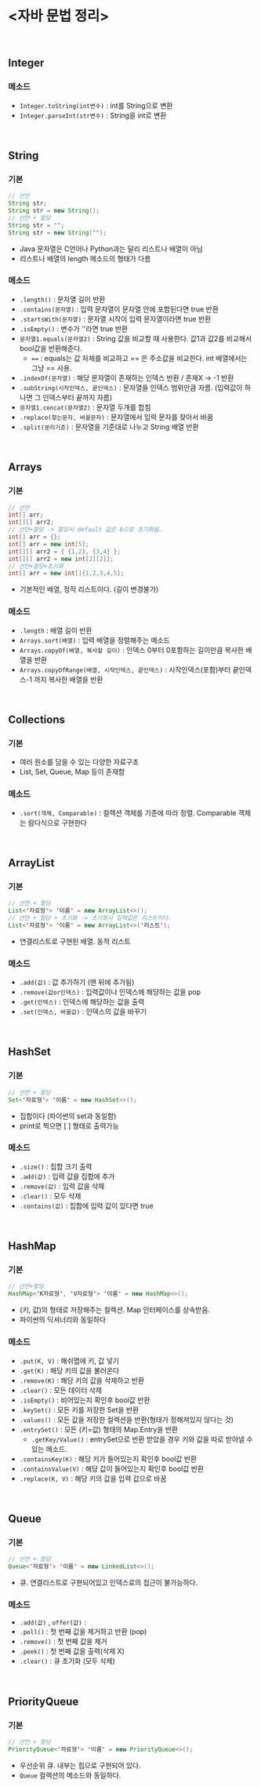 # <자바 문법 정리>

<br>

## Integer

### 메소드

- `Integer.toString(int변수)` : int를 String으로 변환
- `Integer.parseInt(str변수)` : String을 int로 변환

<br>

## String

### 기본

```java
// 선언
String str;
String str = new String();
// 선언 + 할당
String str = "";
String str = new String("");
```

- Java 문자열은 C언어나 Python과는 달리 리스트나 배열이 아님
- 리스트나 배열의 length 메소드의 형태가 다름

### 메소드

- `.length()` : 문자열 길이 반환
- `.contains(문자열)` : 입력 문자열이 문자열 안에 포함된다면 true 반환
- `.startsWith(문자열)` : 문자열 시작이 입력 문자열이라면 true 반환
- `.isEmpty()` : 변수가 ''라면 true 반환
- `문자열1.equals(문자열2)` : String 값을 비교할 때 사용한다. 값1과 값2를 비교해서 bool값을 반환해준다.
   - ` == ` : equals는 값 자체를 비교하고 == 은 주소값을 비교한다. int 배열에서는 그냥 == 사용.
- `.indexOf(문자열)` : 해당 문자열이 존재하는 인덱스 반환 / 존재X -> -1 반환
- `.subString(시작인덱스, 끝인덱스)` : 문자열을 인덱스 범위만큼 자름. (입력값이 하나면 그 인덱스부터 끝까지 자름)
- `문자열1.concat(문자열2)` : 문자열 두개를 합침
- `.replace(찾는문자, 바꿀문자)` : 문자열에서 입력 문자를 찾아서 바꿈
- `.split(분리기준)` : 문자열을 기준대로 나누고 String 배열 반환

<br>

## Arrays

### 기본

```java
// 선언
int[] arr;
int[][] arr2;
// 선언+할당 -> 할당시 default 값은 0으로 초기화됨.
int[] arr = {};
int[] arr = new int[5];
int[][] arr2 = { {1,2}, {3,4} };
int[][] arr2 = new int[2][2]];
// 선언+할당+초기화
int[] arr = new int[]{1,2,3,4,5};

```

- 기본적인 배열, 정적 리스트이다. (길이 변경불가)

### 메소드

- `.length` : 배열 길이 반환
- `Arrays.sort(배열)` : 입력 배열을 정렬해주는 메소드
- `Arrays.copyOf(배열, 복사할 길이)` : 인덱스 0부터 0포함하는 길이만큼 복사한 배열을 반환
- `Arrays.copyOfRange(배열, 시작인덱스, 끝인덱스)` : 시작인덱스(포함)부터 끝인덱스-1 까지 복사한 배열을 반환

<br>

## Collections

### 기본

- 여러 원소를 담을 수 있는 다양한 자료구조
- List, Set, Queue, Map 등이 존재함

### 메소드

- `.sort(객체, Comparable)` : 컬렉션 객체를 기준에 따라 정렬. Comparable 객체는 람다식으로 구현한다


<br>

## ArrayList

### 기본

```java
// 선언 + 할당
List<'자료형'> '이름' = new ArrayList<>();
// 선언 + 할당 + 초기화 -> 초기화시 입력값은 리스트이다.
List<'자료형'> '이름' = new ArrayList<>('리스트');
```

- 연결리스트로 구현된 배열. 동적 리스트

### 메소드

- `.add(값)` : 값 추가하기 (맨 뒤에 추가됨)
- `.remove(값or인덱스)` : 입력값이나 인덱스에 해당하는 값을 pop
- `.get(인덱스)` : 인덱스에 해당하는 값을 출력
- `.set(인덱스, 바꿀값)` : 인덱스의 값을 바꾸기

<br>

## HashSet

### 기본

```java
// 선언 + 할당
Set<'자료형'> '이름' = new HashSet<>();
```

- 집합이다 (파이썬의 set과 동일함)
- print로 찍으면 [ ] 형태로 출력가능

### 메소드

- `.size()` : 집합 크기 출력
- `.add(값)` : 입력 값을 집합에 추가
- `.remove(값)` : 입력 값을 삭제
- `.clear()` : 모두 삭제
- `.contains(값)` : 집합에 입력 값이 있다면 true

<br>

## HashMap

### 기본

```java
// 선언+할당
HashMap<'K자료형', 'V자료형'> '이름' = new HashMap<>();
```
- (키, 값)의 형태로 저장해주는 컬렉션. Map 인터페이스를 상속받음.
- 파이썬의 딕셔너리와 동일하다

### 메소드

- `.put(K, V)` : 해쉬맵에 키, 값 넣기
- `.get(K)` : 해당 키의 값을 불러온다
- `.remove(K)` : 해당 키의 값을 삭제하고 반환
- `.clear()` : 모든 데이터 삭제
- `.isEmpty()` : 비어있는지 확인후 bool값 반환
- `.keySet()` : 모든 키를 저장한 Set을 반환
- `.values()` : 모든 값을 저장한 컬렉션을 반환(형태가 정해져있지 않다는 것)
- `.entrySet()` : 모든 (키=값) 형태의 Map.Entry을 반환 
    - `.getKey/Value()` : entrySet으로 반환 받았을 경우 키와 값을 따로 받아낼 수 있는 메소드.
- `.containsKey(K)` : 해당 키가 들어있는지 확인후 bool값 반환
- `.containsValue(V)` : 해당 값이 들어있는지 확인후 bool값 반환
- `.replace(K, V)` : 해당 키의 값을 입력 값으로 바꿈

<br>

## Queue

### 기본

```java
// 선언 + 할당
Queue<'자료형'> '이름' = new LinkedList<>();
```

- 큐. 연결리스트로 구현되어있고 인덱스로의 접근이 불가능하다. 

### 메소드

- `.add(값)` , `offer(값)` : 
- `.poll()` : 첫 번째 값을 제거하고 반환 (pop)
- `.remove()` : 첫 번째 값을 제거 
- `.peek()` : 첫 번째 값을 출력(삭제 X)
- `.clear()` : 큐 초기화 (모두 삭제)

<br>

## PriorityQueue

### 기본

```java
// 선언 + 할당
PriorityQueue<'자료형'> '이름' = new PriorityQueue<>();
```

- 우선순위 큐. 내부는 힙으로 구현되어 있다.
- `Queue` 컬렉션의 메소드와 동일하다.

